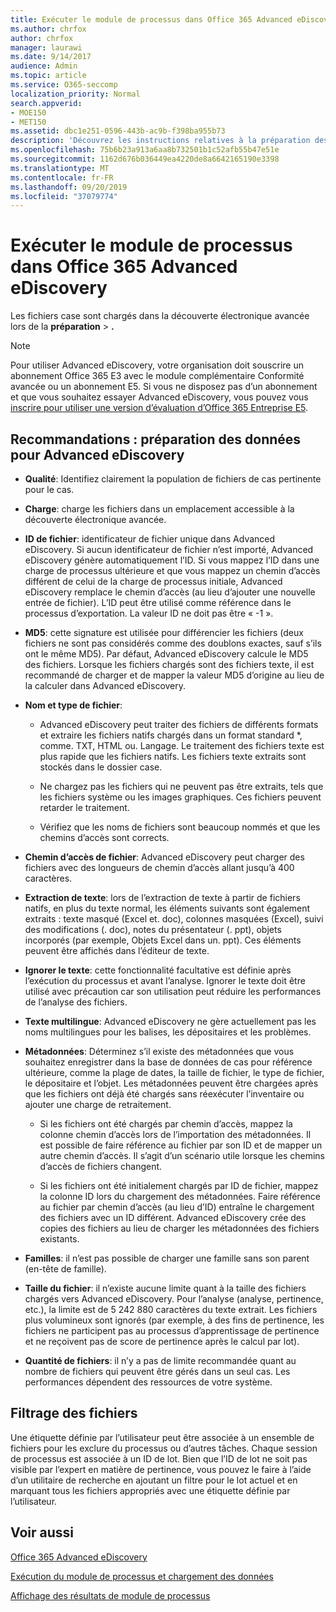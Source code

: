 ```yaml
---
title: Exécuter le module de processus dans Office 365 Advanced eDiscovery
ms.author: chrfox
author: chrfox
manager: laurawi
ms.date: 9/14/2017
audience: Admin
ms.topic: article
ms.service: O365-seccomp
localization_priority: Normal
search.appverid:
- MOE150
- MET150
ms.assetid: dbc1e251-0596-443b-ac9b-f398ba955b73
description: 'Découvrez les instructions relatives à la préparation des fichiers de cas des données Office 365 pour analyse avec Office 365 Advanced eDiscovery.  '
ms.openlocfilehash: 75b6b23a913a6aa8b732501b1c52afb55b47e51e
ms.sourcegitcommit: 1162d676b036449ea4220de8a6642165190e3398
ms.translationtype: MT
ms.contentlocale: fr-FR
ms.lasthandoff: 09/20/2019
ms.locfileid: "37079774"
---
```

# <a name="run-the-process-module-in-office-365-advanced-ediscovery"></a>Exécuter le module de processus dans Office 365 Advanced eDiscovery

Les fichiers case sont chargés dans la découverte électronique avancée lors de la **préparation** \> **.** 
  
> [!NOTE]
> Pour utiliser Advanced eDiscovery, votre organisation doit souscrire un abonnement Office 365 E3 avec le module complémentaire Conformité avancée ou un abonnement E5. Si vous ne disposez pas d’un abonnement et que vous souhaitez essayer Advanced eDiscovery, vous pouvez vous [inscrire pour utiliser une version d’évaluation d’Office 365 Entreprise E5](https://go.microsoft.com/fwlink/p/?LinkID=698279). 
  
## <a name="guidelines-preparing-data-for-advanced-ediscovery"></a>Recommandations : préparation des données pour Advanced eDiscovery

- **Qualité**: Identifiez clairement la population de fichiers de cas pertinente pour le cas.
    
- **Charge**: charge les fichiers dans un emplacement accessible à la découverte électronique avancée.
    
- **ID de fichier**: identificateur de fichier unique dans Advanced eDiscovery. Si aucun identificateur de fichier n’est importé, Advanced eDiscovery génère automatiquement l’ID. Si vous mappez l’ID dans une charge de processus ultérieure et que vous mappez un chemin d’accès différent de celui de la charge de processus initiale, Advanced eDiscovery remplace le chemin d’accès (au lieu d’ajouter une nouvelle entrée de fichier). L’ID peut être utilisé comme référence dans le processus d’exportation. La valeur ID ne doit pas être « -1 ».
    
- **MD5**: cette signature est utilisée pour différencier les fichiers (deux fichiers ne sont pas considérés comme des doublons exactes, sauf s’ils ont le même MD5). Par défaut, Advanced eDiscovery calcule le MD5 des fichiers. Lorsque les fichiers chargés sont des fichiers texte, il est recommandé de charger et de mapper la valeur MD5 d’origine au lieu de la calculer dans Advanced eDiscovery.
    
- **Nom et type de fichier**:
    
  - Advanced eDiscovery peut traiter des fichiers de différents formats et extraire les fichiers natifs chargés dans un format standard \*, comme. TXT, HTML ou. Langage. Le traitement des fichiers texte est plus rapide que les fichiers natifs. Les fichiers texte extraits sont stockés dans le dossier case.
    
  - Ne chargez pas les fichiers qui ne peuvent pas être extraits, tels que les fichiers système ou les images graphiques. Ces fichiers peuvent retarder le traitement.
    
  - Vérifiez que les noms de fichiers sont beaucoup nommés et que les chemins d’accès sont corrects.
    
- **Chemin d’accès de fichier**: Advanced eDiscovery peut charger des fichiers avec des longueurs de chemin d’accès allant jusqu’à 400 caractères.
    
- **Extraction de texte**: lors de l’extraction de texte à partir de fichiers natifs, en plus du texte normal, les éléments suivants sont également extraits : texte masqué (Excel et. doc), colonnes masquées (Excel), suivi des modifications (. doc), notes du présentateur (. ppt), objets incorporés (par exemple, Objets Excel dans un. ppt). Ces éléments peuvent être affichés dans l’éditeur de texte.
    
- **Ignorer le texte**: cette fonctionnalité facultative est définie après l’exécution du processus et avant l’analyse. Ignorer le texte doit être utilisé avec précaution car son utilisation peut réduire les performances de l’analyse des fichiers.
    
- **Texte multilingue**: Advanced eDiscovery ne gère actuellement pas les noms multilingues pour les balises, les dépositaires et les problèmes.
    
- **Métadonnées**: Déterminez s’il existe des métadonnées que vous souhaitez enregistrer dans la base de données de cas pour référence ultérieure, comme la plage de dates, la taille de fichier, le type de fichier, le dépositaire et l’objet. Les métadonnées peuvent être chargées après que les fichiers ont déjà été chargés sans réexécuter l’inventaire ou ajouter une charge de retraitement. 
    
  - Si les fichiers ont été chargés par chemin d’accès, mappez la colonne chemin d’accès lors de l’importation des métadonnées. Il est possible de faire référence au fichier par son ID et de mapper un autre chemin d’accès. Il s’agit d’un scénario utile lorsque les chemins d’accès de fichiers changent.
    
  - Si les fichiers ont été initialement chargés par ID de fichier, mappez la colonne ID lors du chargement des métadonnées. Faire référence au fichier par chemin d’accès (au lieu d’ID) entraîne le chargement des fichiers avec un ID différent. Advanced eDiscovery crée des copies des fichiers au lieu de charger les métadonnées des fichiers existants.
    
- **Familles**: il n’est pas possible de charger une famille sans son parent (en-tête de famille). 
    
- **Taille du fichier**: il n’existe aucune limite quant à la taille des fichiers chargés vers Advanced eDiscovery. Pour l’analyse (analyse, pertinence, etc.), la limite est de 5 242 880 caractères du texte extrait. Les fichiers plus volumineux sont ignorés (par exemple, à des fins de pertinence, les fichiers ne participent pas au processus d’apprentissage de pertinence et ne reçoivent pas de score de pertinence après le calcul par lot).
    
- **Quantité de fichiers**: il n’y a pas de limite recommandée quant au nombre de fichiers qui peuvent être gérés dans un seul cas. Les performances dépendent des ressources de votre système. 
    
## <a name="filtering-files"></a>Filtrage des fichiers

Une étiquette définie par l’utilisateur peut être associée à un ensemble de fichiers pour les exclure du processus ou d’autres tâches. Chaque session de processus est associée à un ID de lot. Bien que l’ID de lot ne soit pas visible par l’expert en matière de pertinence, vous pouvez le faire à l’aide d’un utilitaire de recherche en ajoutant un filtre pour le lot actuel et en marquant tous les fichiers appropriés avec une étiquette définie par l’utilisateur. 
  
## <a name="see-also"></a>Voir aussi

[Office 365 Advanced eDiscovery](office-365-advanced-ediscovery.md)
  
[Exécution du module de processus et chargement des données](run-the-process-module-and-load-data-in-advanced-ediscovery.md)
  
[Affichage des résultats de module de processus](view-process-module-results-in-advanced-ediscovery.md)

